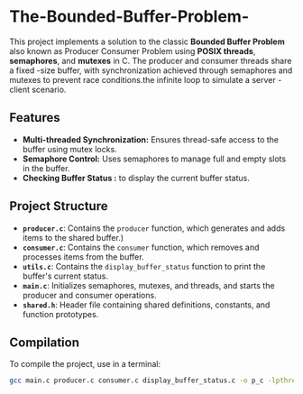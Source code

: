 # The-Bounded-Buffer-Problem-


This project implements a solution to the classic **Bounded Buffer Problem** also known as Producer Consumer Problem using **POSIX threads**, **semaphores**, and **mutexes** in C. The producer and consumer threads share a fixed -size buffer, with synchronization achieved through semaphores and mutexes to prevent race conditions.the infinite loop to simulate a server -client scenario. 

## Features

- **Multi-threaded Synchronization:** Ensures thread-safe access to the buffer using mutex locks.
- **Semaphore Control:** Uses semaphores to manage full and empty slots in the buffer.
- **Checking Buffer Status :** to display the current buffer status.

## Project Structure

- **`producer.c`**: Contains the `producer` function, which generates and adds items to the shared buffer.)
- **`consumer.c`**: Contains the `consumer` function, which removes and processes items from the buffer.
- **`utils.c`**: Contains the `display_buffer_status` function to print the buffer's current status.
- **`main.c`**: Initializes semaphores, mutexes, and threads, and starts the producer and consumer operations.
- **`shared.h`**: Header file containing shared definitions, constants, and function prototypes.

## Compilation

To compile the project, use  in a terminal:

```bash
gcc main.c producer.c consumer.c display_buffer_status.c -o p_c -lpthread
